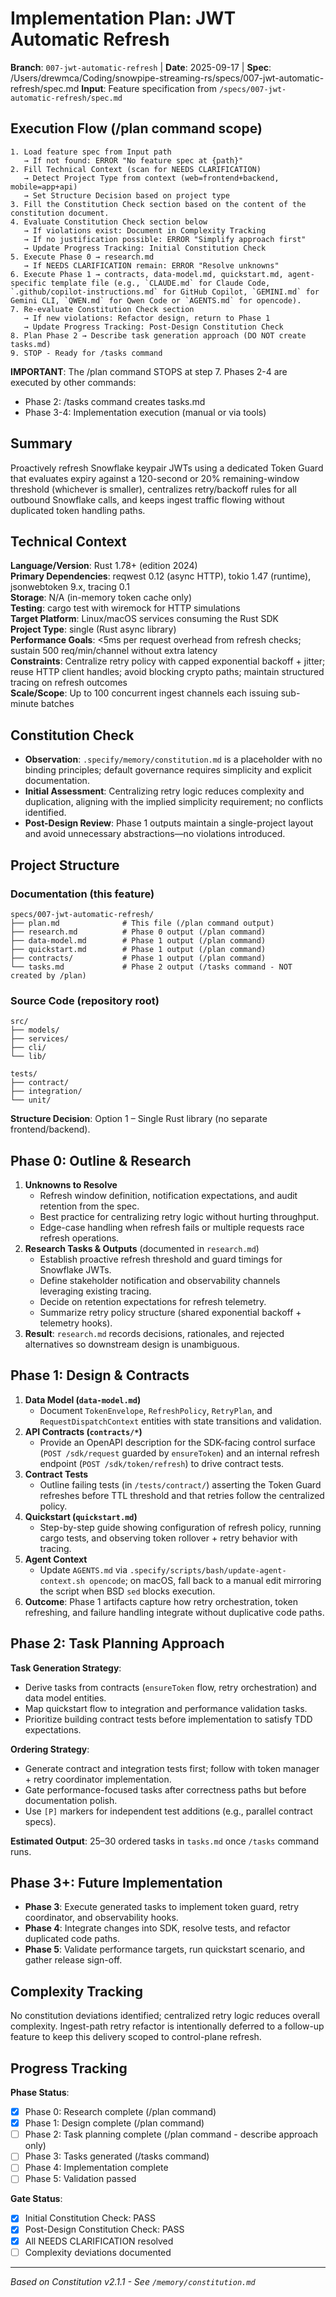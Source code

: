 # Implementation Plan: JWT Automatic Refresh

**Branch**: `007-jwt-automatic-refresh` | **Date**: 2025-09-17 | **Spec**: /Users/drewmca/Coding/snowpipe-streaming-rs/specs/007-jwt-automatic-refresh/spec.md
**Input**: Feature specification from `/specs/007-jwt-automatic-refresh/spec.md`

## Execution Flow (/plan command scope)
```
1. Load feature spec from Input path
   → If not found: ERROR "No feature spec at {path}"
2. Fill Technical Context (scan for NEEDS CLARIFICATION)
   → Detect Project Type from context (web=frontend+backend, mobile=app+api)
   → Set Structure Decision based on project type
3. Fill the Constitution Check section based on the content of the constitution document.
4. Evaluate Constitution Check section below
   → If violations exist: Document in Complexity Tracking
   → If no justification possible: ERROR "Simplify approach first"
   → Update Progress Tracking: Initial Constitution Check
5. Execute Phase 0 → research.md
   → If NEEDS CLARIFICATION remain: ERROR "Resolve unknowns"
6. Execute Phase 1 → contracts, data-model.md, quickstart.md, agent-specific template file (e.g., `CLAUDE.md` for Claude Code, `.github/copilot-instructions.md` for GitHub Copilot, `GEMINI.md` for Gemini CLI, `QWEN.md` for Qwen Code or `AGENTS.md` for opencode).
7. Re-evaluate Constitution Check section
   → If new violations: Refactor design, return to Phase 1
   → Update Progress Tracking: Post-Design Constitution Check
8. Plan Phase 2 → Describe task generation approach (DO NOT create tasks.md)
9. STOP - Ready for /tasks command
```

**IMPORTANT**: The /plan command STOPS at step 7. Phases 2-4 are executed by other commands:
- Phase 2: /tasks command creates tasks.md
- Phase 3-4: Implementation execution (manual or via tools)

## Summary
Proactively refresh Snowflake keypair JWTs using a dedicated Token Guard that evaluates expiry against a 120-second or 20% remaining-window threshold (whichever is smaller), centralizes retry/backoff rules for all outbound Snowflake calls, and keeps ingest traffic flowing without duplicated token handling paths.

## Technical Context
**Language/Version**: Rust 1.78+ (edition 2024)  
**Primary Dependencies**: reqwest 0.12 (async HTTP), tokio 1.47 (runtime), jsonwebtoken 9.x, tracing 0.1  
**Storage**: N/A (in-memory token cache only)  
**Testing**: cargo test with wiremock for HTTP simulations  
**Target Platform**: Linux/macOS services consuming the Rust SDK  
**Project Type**: single (Rust async library)  
**Performance Goals**: <5ms per request overhead from refresh checks; sustain 500 req/min/channel without extra latency  
**Constraints**: Centralize retry policy with capped exponential backoff + jitter; reuse HTTP client handles; avoid blocking crypto paths; maintain structured tracing on refresh outcomes  
**Scale/Scope**: Up to 100 concurrent ingest channels each issuing sub-minute batches

## Constitution Check
- **Observation**: `.specify/memory/constitution.md` is a placeholder with no binding principles; default governance requires simplicity and explicit documentation.
- **Initial Assessment**: Centralizing retry logic reduces complexity and duplication, aligning with the implied simplicity requirement; no conflicts identified.
- **Post-Design Review**: Phase 1 outputs maintain a single-project layout and avoid unnecessary abstractions—no violations introduced.

## Project Structure

### Documentation (this feature)
```
specs/007-jwt-automatic-refresh/
├── plan.md              # This file (/plan command output)
├── research.md          # Phase 0 output (/plan command)
├── data-model.md        # Phase 1 output (/plan command)
├── quickstart.md        # Phase 1 output (/plan command)
├── contracts/           # Phase 1 output (/plan command)
└── tasks.md             # Phase 2 output (/tasks command - NOT created by /plan)
```

### Source Code (repository root)
```
src/
├── models/
├── services/
├── cli/
└── lib/

tests/
├── contract/
├── integration/
└── unit/
```

**Structure Decision**: Option 1 – Single Rust library (no separate frontend/backend).

## Phase 0: Outline & Research
1. **Unknowns to Resolve**
   - Refresh window definition, notification expectations, and audit retention from the spec.
   - Best practice for centralizing retry logic without hurting throughput.
   - Edge-case handling when refresh fails or multiple requests race refresh operations.
2. **Research Tasks & Outputs** (documented in `research.md`)
   - Establish proactive refresh threshold and guard timings for Snowflake JWTs.
   - Define stakeholder notification and observability channels leveraging existing tracing.
   - Decide on retention expectations for refresh telemetry.
   - Summarize retry policy structure (shared exponential backoff + telemetry hooks).
3. **Result**: `research.md` records decisions, rationales, and rejected alternatives so downstream design is unambiguous.

## Phase 1: Design & Contracts
1. **Data Model (`data-model.md`)**
   - Document `TokenEnvelope`, `RefreshPolicy`, `RetryPlan`, and `RequestDispatchContext` entities with state transitions and validation.
2. **API Contracts (`contracts/*`)**
   - Provide an OpenAPI description for the SDK-facing control surface (`POST /sdk/request` guarded by `ensureToken`) and an internal refresh endpoint (`POST /sdk/token/refresh`) to drive contract tests.
3. **Contract Tests**
   - Outline failing tests (in `/tests/contract/`) asserting the Token Guard refreshes before TTL threshold and that retries follow the centralized policy.
4. **Quickstart (`quickstart.md`)**
   - Step-by-step guide showing configuration of refresh policy, running cargo tests, and observing token rollover + retry behavior with tracing.
5. **Agent Context**
   - Update `AGENTS.md` via `.specify/scripts/bash/update-agent-context.sh opencode`; on macOS, fall back to a manual edit mirroring the script when BSD `sed` blocks execution.
6. **Outcome**: Phase 1 artifacts capture how retry orchestration, token refreshing, and failure handling integrate without duplicative code paths.

## Phase 2: Task Planning Approach
**Task Generation Strategy**:
- Derive tasks from contracts (`ensureToken` flow, retry orchestration) and data model entities.
- Map quickstart flow to integration and performance validation tasks.
- Prioritize building contract tests before implementation to satisfy TDD expectations.

**Ordering Strategy**:
- Generate contract and integration tests first; follow with token manager + retry coordinator implementation.
- Gate performance-focused tasks after correctness paths but before documentation polish.
- Use `[P]` markers for independent test additions (e.g., parallel contract specs).

**Estimated Output**: 25–30 ordered tasks in `tasks.md` once `/tasks` command runs.

## Phase 3+: Future Implementation
- **Phase 3**: Execute generated tasks to implement token guard, retry coordinator, and observability hooks.
- **Phase 4**: Integrate changes into SDK, resolve tests, and refactor duplicated code paths.
- **Phase 5**: Validate performance targets, run quickstart scenario, and gather release sign-off.

## Complexity Tracking
No constitution deviations identified; centralized retry logic reduces overall complexity. Ingest-path retry refactor is intentionally deferred to a follow-up feature to keep this delivery scoped to control-plane refresh.

## Progress Tracking
**Phase Status**:
- [x] Phase 0: Research complete (/plan command)
- [x] Phase 1: Design complete (/plan command)
- [ ] Phase 2: Task planning complete (/plan command - describe approach only)
- [ ] Phase 3: Tasks generated (/tasks command)
- [ ] Phase 4: Implementation complete
- [ ] Phase 5: Validation passed

**Gate Status**:
- [x] Initial Constitution Check: PASS
- [x] Post-Design Constitution Check: PASS
- [x] All NEEDS CLARIFICATION resolved
- [ ] Complexity deviations documented

---
*Based on Constitution v2.1.1 - See `/memory/constitution.md`*
